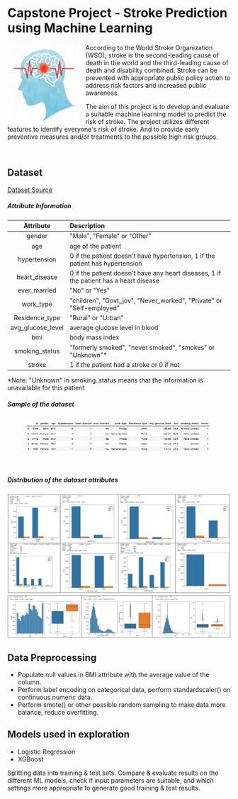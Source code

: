 # Capstone Project - Stroke Prediction using Machine Learning

<img align="left" height="180" src="images/stroke-img.jpg"/>

According to the World Stroke Organization (WSO), stroke is the second-leading cause of death in the world and the third-leading cause of death and disability combined. 
Stroke can be prevented with appropriate public policy action to address risk factors and increased public awareness.

The aim of this project is to develop and evaluate a suitable machine learning model to predict the risk of stroke. The project utilizes different features to identify everyone's risk of stroke. And to provide early preventive measures and/or treatments to the possible high risk groups.

<br>

## Dataset
[Dataset Source](https://www.kaggle.com/datasets/fedesoriano/stroke-prediction-dataset "Kaggle Home")

##### Attribute Information
|Attribute|Description|
|:--:|:--|
|gender|"Male", "Female" or "Other"|
|age|age of the patient|
|hypertension|0 if the patient doesn't have hypertension, 1 if the patient has hypertension|
|heart_disease|0 if the patient doesn't have any heart diseases, 1 if the patient has a heart disease|
|ever_married|"No" or "Yes"|
|work_type|"children", "Govt_jov", "Never_worked", "Private" or "Self-employed"|
|Residence_type|"Rural" or "Urban"|
|avg_glucose_level|average glucose level in blood|
|bmi|body mass index|
|smoking_status|"formerly smoked", "never smoked", "smokes" or "Unknown"* |
|stroke|1 if the patient had a stroke or 0 if not|

*Note: "Unknown" in smoking_status means that the information is unavailable for this patient
<br clear="left"/>

##### Sample of the dataset
<figure>
    <img src="images/dataset-head1.jpg"/>
</figure>
<br clear="left"/>

##### Distribution of the dataset attributes

<img src="images/dataset-img0a.jpg"/>
<img src="images/dataset-img0b.jpg"/>
<br clear="left"/>

## Data Preprocessing
* Populate null values in BMI attribute with the average value of the column.
* Perform label encoding on categorical data, perform standardscaler() on continuous numeric data.
* Perform smote() or other possible random sampling to make data more balance, reduce overfitting.

## Models used in exploration
- Logistic Regression
- XGBoost

Splitting data into training & test sets. 
Compare & evaluate results on the different ML models, check if input parameters are suitable, and which settings more appropriate to generate good training & test results.
